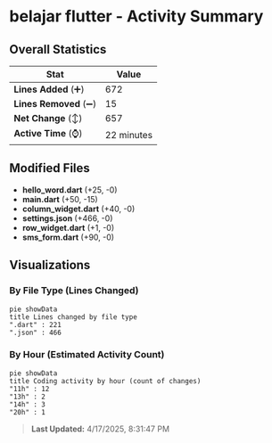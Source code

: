 # belajar flutter - Activity Summary 

## Overall Statistics

| Stat                   | Value                                                             |
| ---------------------- | ----------------------------------------------------------------- |
| **Lines Added** (➕)   | 672                                          |
| **Lines Removed** (➖) | 15                                        |
| **Net Change** (↕)    | 657                |
| **Active Time** (⌚)   | 22 minutes |


## Modified Files
- **hello_word.dart** (+25, -0)
- **main.dart** (+50, -15)
- **column_widget.dart** (+40, -0)
- **settings.json** (+466, -0)
- **row_widget.dart** (+1, -0)
- **sms_form.dart** (+90, -0)

## Visualizations

### By File Type (Lines Changed)

```mermaid
pie showData
title Lines changed by file type
".dart" : 221
".json" : 466
```

### By Hour (Estimated Activity Count)

```mermaid
pie showData
title Coding activity by hour (count of changes)
"11h" : 12
"13h" : 2
"14h" : 3
"20h" : 1
```


> **Last Updated:** 4/17/2025, 8:31:47 PM